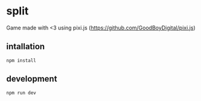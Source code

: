 split
===

Game made with <3 using pixi.js (https://github.com/GoodBoyDigital/pixi.js)


## intallation
```
npm install
```

## development
```
npm run dev
```
